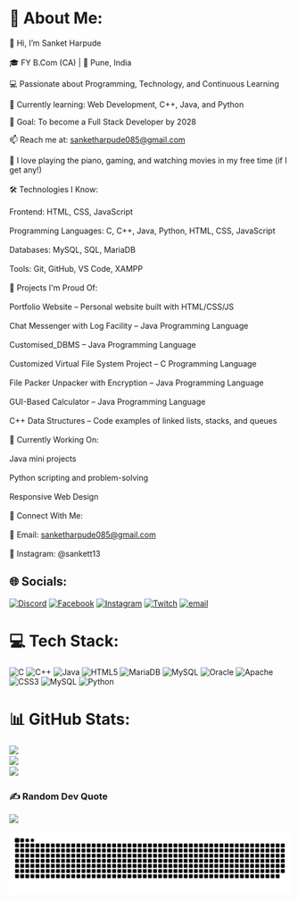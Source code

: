 # 💫 About Me:
👋 Hi, I’m Sanket Harpude<br><br>🎓 FY B.Com (CA) | 📍 Pune, India

💻 Passionate about Programming, Technology, and Continuous Learning

🔭 Currently learning: Web Development, C++, Java, and Python

🎯 Goal: To become a Full Stack Developer by 2028

📫 Reach me at: sanketharpude085@gmail.com

🎹 I love playing the piano, gaming, and watching movies in my free time (if I get any!)<br><br>🛠️ Technologies I Know:<br><br>Frontend: HTML, CSS, JavaScript<br><br>Programming Languages: C, C++, Java, Python, HTML, CSS, JavaScript<br><br>Databases: MySQL, SQL, MariaDB<br><br>Tools: Git, GitHub, VS Code, XAMPP<br><br>📌 Projects I'm Proud Of:<br><br>Portfolio Website – Personal website built with HTML/CSS/JS<br><br>Chat Messenger with Log Facility – Java Programming Language<br><br>Customised_DBMS – Java Programming Language<br><br>Customized Virtual File System Project – C Programming Language<br><br>File Packer Unpacker with Encryption – Java Programming Language<br><br>GUI-Based Calculator – Java Programming Language<br><br>C++ Data Structures – Code examples of linked lists, stacks, and queues<br><br>🌱 Currently Working On:<br><br>Java mini projects<br><br>Python scripting and problem-solving<br><br>Responsive Web Design<br><br>🤝 Connect With Me:<br><br>📧 Email: sanketharpude085@gmail.com<br><br>📸 Instagram: @sankett13


## 🌐 Socials:
[![Discord](https://img.shields.io/badge/Discord-%237289DA.svg?logo=discord&logoColor=white)](https://discord.gg/461572189414621197) [![Facebook](https://img.shields.io/badge/Facebook-%231877F2.svg?logo=Facebook&logoColor=white)](https://facebook.com/https://www.facebook.com/sanket.harpude.1) [![Instagram](https://img.shields.io/badge/Instagram-%23E4405F.svg?logo=Instagram&logoColor=white)](https://instagram.com/sankett13) [![Twitch](https://img.shields.io/badge/Twitch-%239146FF.svg?logo=Twitch&logoColor=white)](https://twitch.tv/sankuuu_) [![email](https://img.shields.io/badge/Email-D14836?logo=gmail&logoColor=white)](mailto:sanketharpude085@gmail.com) 

# 💻 Tech Stack:
![C](https://img.shields.io/badge/c-%2300599C.svg?style=flat&logo=c&logoColor=white) ![C++](https://img.shields.io/badge/c++-%2300599C.svg?style=flat&logo=c%2B%2B&logoColor=white) ![Java](https://img.shields.io/badge/java-%23ED8B00.svg?style=flat&logo=openjdk&logoColor=white) ![HTML5](https://img.shields.io/badge/html5-%23E34F26.svg?style=flat&logo=html5&logoColor=white) ![MariaDB](https://img.shields.io/badge/MariaDB-003545?style=flat&logo=mariadb&logoColor=white) ![MySQL](https://img.shields.io/badge/mysql-4479A1.svg?style=flat&logo=mysql&logoColor=white) ![Oracle](https://img.shields.io/badge/Oracle-F80000?style=flat&logo=oracle&logoColor=white) ![Apache](https://img.shields.io/badge/apache-%23D42029.svg?style=flat&logo=apache&logoColor=white) ![CSS3](https://img.shields.io/badge/css3-%231572B6.svg?style=flat&logo=css3&logoColor=white) ![MySQL](https://img.shields.io/badge/mysql-4479A1.svg?style=flat&logo=mysql&logoColor=white) ![Python](https://img.shields.io/badge/python-3670A0?style=flat&logo=python&logoColor=ffdd54)
# 📊 GitHub Stats:
![](https://github-readme-stats.vercel.app/api?username=sankuuu&theme=default_repocard&hide_border=true&include_all_commits=false&count_private=false)<br/>
![](https://nirzak-streak-stats.vercel.app/?user=sankuuu&theme=default_repocard&hide_border=true)<br/>
![](https://github-readme-stats.vercel.app/api/top-langs/?username=sankuuu&theme=default_repocard&hide_border=true&include_all_commits=false&count_private=false&layout=compact)

### ✍️ Random Dev Quote
![](https://quotes-github-readme.vercel.app/api?type=horizontal&theme=radical)

![snake gif](https://github.com/sankuuu/sankuuu/blob/output/github-snake-dark.svg)

<!-- Proudly created with GPRM ( https://gprm.itsvg.in ) -->
